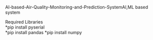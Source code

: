  AI-based-Air-Quality-Monitoring-and-Prediction-SystemAI,ML based system	


Required Libraries   
  *pip install pyserial   
  *pip install pandas
  *pip install numpy

